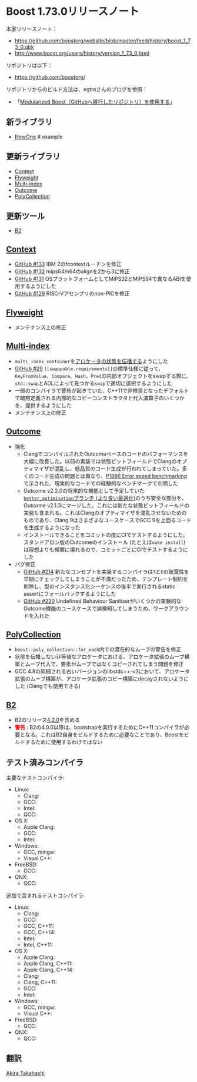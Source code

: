 # Boost 1.73.0リリースノート

本家リリースノート：

- <https://github.com/boostorg/website/blob/master/feed/history/boost_1_73_0.qbk>
- <http://www.boost.org/users/history/version_1_73_0.html>


リポジトリは以下：

- <https://github.com/boostorg/>


リポジトリからのビルド方法は、egtraさんのブログを参照：

- 「[Modularized Boost（GitHubへ移行したリポジトリ）を使用する](http://dev.activebasic.com/egtra/2013/12/03/620/)」


## 新ライブラリ

- [NewOne](#newone) # example


## 更新ライブラリ

- [Context](#context)
- [Flyweight](#flyweight)
- [Multi-index](#multi-index)
- [Outcome](#outcome)
- [PolyCollection](#poly-collection)


## 更新ツール

- [B2](#b2)


## <a id="context" href="#context">Context</a>

- [GitHub #133](https://github.com/boostorg/context/pull/133) IBM Zのfcontextルーチンを修正
- [GitHub #132](https://github.com/boostorg/context/pull/132) mips64/n64のalignを2から3に修正
- [GitHub #131](https://github.com/boostorg/context/pull/131) OSプラットフォームとしてMIPS32とMIPS64で異なるABIを使用するようにした
- [GitHub #129](https://github.com/boostorg/context/pull/129) RISC-Vアセンブリのnon-PICを修正


## <a id="flyweight" href="#flyweight">Flyweight</a>

- メンテナンス上の修正


## <a id="multi-index" href="#multi-index">Multi-index</a>

- `multi_index_container`を[アロケータの状態を伝播する](ttps://en.cppreference.com/w/cpp/named_req/AllocatorAwareContainer)ようにした
- [GitHub #29](https://github.com/boostorg/multi_index/issues/29) `[[swappable.requirements]]`の標準仕様に従って、`KeyFromValue`、`Compare`、`Hash`、`Pred`の内部オブジェクトをswapする際に、`std::swap`とADLによって見つかる`swap`で適切に選択するようにした
- 一部のコンパイラで警告が起きていた、C++11で非推奨となったデフォルトで暗黙定義される内部的なコピーコンストラクタと代入演算子のいくつかを、提供するようにした
- メンテナンス上の修正


## <a id="outcome" href="#outcome">Outcome</a>

- 強化
    - ClangでコンパイルされたOutcomeベースのコードのパフォーマンスを大幅に改善した。以前の実装では状態ビットフィールドでClangのオプティマイザが混乱し、低品質のコード生成が行われてしまっていた。多くのコード生成の問題とは異なり、[P1886 Error speed benchmarking](https://wg21.link/P1886)で示された、現実的なコードでの経験的なベンチマークで判明した
    - Outcome v2.2.0の将来的な機能として予定していた[`better_optimisation`ブランチ (より良い最適化)](https://github.com/ned14/outcome/tree/better_optimisation)のうち安全な部分を、Outcome v2.1.3にマージした。これには新たな状態ビットフィールドの実装も含まれる。これはClangのオプティマイザを混乱させないためのものであり、Clang 9はさまざまなユースケースでGCC 9を上回るコードを生成するようになった
    - インストールできることをコミットの度にCIでテストするようにした。スタンドアロン版のOutcomeのインストール (たとえば`make install`) は理想よりも頻繁に壊れるので、コミットごとにCIでテストするようにした
- バグ修正
    - [GitHub #214](https://github.com/ned14/outcome/issues/214) 新たなコンセプトを実装するコンパイラは`T`と`E`の破棄性を早期にチェックしてしまうことが不満だったため、テンプレート制約を削除し、型のインスタンス化シーケンスの後半で実行されるstatic assertにフォールバックするようにした
    - [GitHub #220](https://github.com/ned14/outcome/issues/220) Undefined Behaviour Sanitiserがいくつかの実験的なOutcome機能のユースケースで誤検知してしまうため、ワークアラウンドを入れた


## <a id="poly-collection" href="#poly-collection">PolyCollection</a>

- `boost::poly_collection::for_each`内での潜在的なムーブの警告を修正
- 状態を伝播しない非等値なアロケータにおける、アロケータ拡張のムーブ構築とムーブ代入で、要素がムーブではなくコピーされてしまう問題を修正
- GCC 4.8の同梱される古いバージョンのlibstdc++-v3において、アロケータ拡張のムーブ構築が、アロケータ拡張のコピー構築にdecayされないようにした (Clangでも使用できる)


## <a id="b2" href="#b2">B2</a>

- B2のリリース[4.2.0](https://github.com/boostorg/build/releases/tag/4.2.0)を含める
- <span style="color:red;">**警告**</span> : B2の4.0.0以降は、bootstrapを実行するためにC++11コンパイラが必要となる。これはB2自身をビルドするために必要なことであり、Boostをビルドするために使用するわけではない



## テスト済みコンパイラ
主要なテストコンパイラ:

- Linux:
    - Clang:
    - GCC:
    - Intel:
    - QCC:
- OS X:
    - Apple Clang:
    - GCC:
    - Intel:
- Windows:
    - GCC, mingw:
    - Visual C++:
- FreeBSD:
    - GCC:
- QNX:
    - QCC:

追加で含まれるテストコンパイラ:

- Linux:
    - Clang:
    - GCC:
    - GCC, C++11:
    - GCC, C++14:
    - Intel:
    - Intel, C++11:
- OS X:
    - Apple Clang:
    - Apple Clang, C++11:
    - Apple Clang, C++14:
    - Clang:
    - Clang, C++11:
    - GCC:
    - Intel:
- Windows:
    - GCC, mingw:
    - Visual C++:
- FreeBSD:
    - GCC:
- QNX:
    - QCC:

## 翻訳
[Akira Takahashi](https://github.com/faithandbrave)

